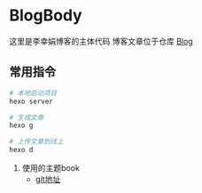 <!--
 * @version: 0.0.1
 * @Author: lixingjuan <xingjuan.li@hand-china.com>
 * @Date: 2020-02-28 12:14:49
 * @copyright: Copyright (c) 2019, Hand
 -->
# BlogBody 

这里是李幸娟博客的主体代码
博客文章位于仓库 [Blog](https://github.com/kaiiiz/hexo-theme-book-demo)

## 常用指令

```bash
# 本地启动项目
hexo server

# 生成文章
hexo g

# 上传文章到线上
hexo d
```

1. 使用的主题book
   - [git地址]()